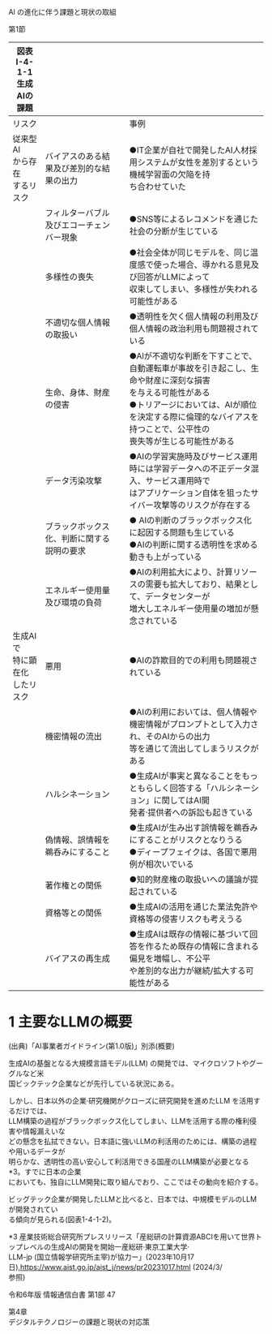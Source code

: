 Al の進化に伴う課題と現状の取組

第1節

|図表 I\-4\-1\-1<br>生成AIの課題||||
|-|-|-|-|
|リスク|||事例|
|従来型AI<br>から存在<br>するリスク|バイアスのある結果及び差別的な結果の出力||●IT企業が自社で開発したAI人材採用システムが女性を差別するという機械学習面の欠陥を持<br>ち合わせていた|
||フィルターバブル及びエコーチェンバー現象||●SNS等によるレコメンドを通じた社会の分断が生じている|
||多様性の喪失||●社会全体が同じモデルを、同じ温度感で使った場合、導かれる意見及び回答がLLMによって<br>収束してしまい、多様性が失われる可能性がある|
||不適切な個人情報の取扱い||●透明性を欠く個人情報の利用及び個人情報の政治利用も問題視されている|
||生命、身体、財産の侵害||●Alが不適切な判断を下すことで、自動運転車が事故を引き起こし、生命や財産に深刻な損害<br>を与える可能性がある<br>●トリアージにおいては、AIが順位を決定する際に倫理的なバイアスを持つことで、公平性の<br>喪失等が生じる可能性がある|
||データ汚染攻撃||●AIの学習実施時及びサービス運用時には学習データへの不正データ混入、サービス運用時で<br>はアプリケーション自体を狙ったサイバー攻撃等のリスクが存在する|
||ブラックボックス化、判断に関する説明の要求||● AIの判断のブラックボックス化に起因する問題も生じている<br>●AIの判断に関する透明性を求める動きも上がっている|
||エネルギー使用量及び環境の負荷||●AIの利用拡大により、計算リソースの需要も拡大しており、結果として、データセンターが<br>増大しエネルギー使用量の増加が懸念されている|
|生成AIで<br>特に顕在化<br>したリスク|悪用||●AIの詐欺目的での利用も問題視されている|
||機密情報の流出||●AIの利用においては、個人情報や機密情報がプロンプトとして入力され、そのAIからの出力<br>等を通じて流出してしまうリスクがある|
||ハルシネーション||●生成AIが事実と異なることをもっともらしく回答する「ハルシネーション」に関してはAI開<br>発者·提供者への訴訟も起きている|
||偽情報、誤情報を鵜呑みにすること||●生成AIが生み出す誤情報を鵜呑みにすることがリスクとなりうる<br>●ディープフェイクは、各国で悪用例が相次いでいる|
||著作権との関係||●知的財産権の取扱いへの議論が提起されている|
||資格等との関係||●生成AIの活用を通じた業法免許や資格等の侵害リスクも考えうる|
||バイアスの再生成||●生成AIは既存の情報に基づいて回答を作るため既存の情報に含まれる偏見を増幅し、不公平<br>や差別的な出力が継続/拡大する可能性がある|

# 1 主要なLLMの概要

\(出典\)「AI事業者ガイドライン\(第1.0版\)」別添\(概要\)

生成AIの基盤となる大規模言語モデル\(LLM\) の開発では、マイクロソフトやグーグルなど米<br>国ビックテック企業などが先行している状況にある。

しかし、日本以外の企業·研究機関がクローズに研究開発を進めたLLM を活用するだけでは、<br>LLM構築の過程がブラックボックス化してしまい、LLMを活用する際の権利侵害や情報漏えいな<br>どの懸念を払拭できない。日本語に強いLLMの利活用のためには、構築の過程や用いるデータが<br>明らかな、透明性の高い安心して利活用できる国産のLLM構築が必要となる\*3。すでに日本の企業<br>においても、独自にLLM開発に取り組んでおり、ここではその動向を紹介する。

ビッグテック企業が開発したLLMと比べると、日本では、中規模モデルのLLMが開発されてい<br>る傾向が見られる\(図表1\-4\-1\-2\)。

\*3 産業技術総合研究所プレスリリース「産総研の計算資源ABCIを用いて世界トップレベルの生成AIの開発を開始一産総研·東京工業大学·<br>LLM\-jp \(国立情報学研究所主宰\)が協力ー」\(2023年10月17日\),<https://www.aist.go.jp/aist_j/news/pr20231017.html> \(2024/3/<br>参照\)

令和6年版 情報通信白書 第1部 47

第4章<br>デジタルテクノロジーの課題と現状の対応策

